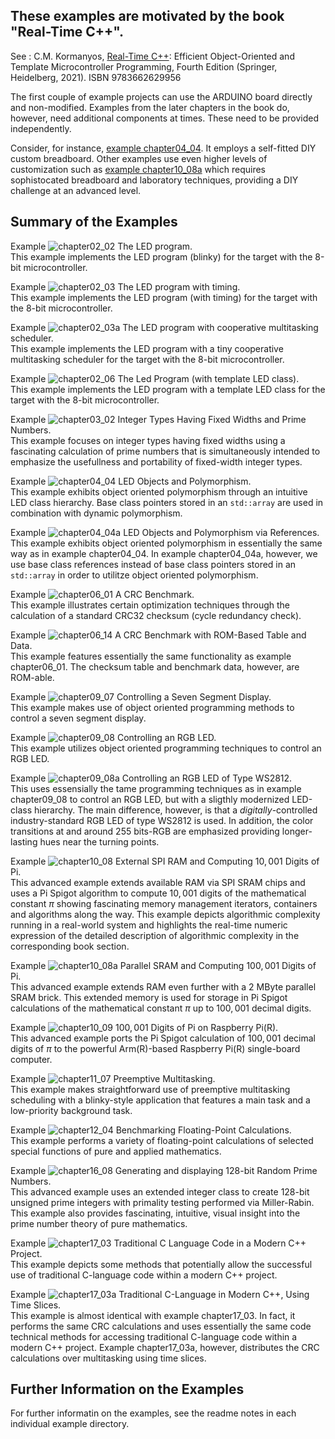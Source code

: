 ﻿## These examples are motivated by the book "Real-Time C++".

See : C.M. Kormanyos, [Real-Time C++](https://www.springer.com/de/book/9783662629956):
Efficient Object-Oriented
and Template Microcontroller Programming, Fourth Edition
(Springer, Heidelberg, 2021). ISBN 9783662629956

The first couple of example projects can use the ARDUINO board directly
and non-modified. Examples from the later chapters in the book do, however,
need additional components at times. These need to be provided independently.

Consider, for instance,
[example chapter04_04](https://github.com/ckormanyos/real-time-cpp/tree/master/examples/chapter04_04).
It employs a self-fitted DIY custom breadboard.
Other examples use even higher levels of customization such as
[example chapter10_08a](https://github.com/ckormanyos/real-time-cpp/tree/master/examples/chapter10_08a)
which requires sophistocated breadboard and laboratory techniques,
providing a DIY challenge at an advanced level.

## Summary of the Examples

Example ![chapter02_02](https://github.com/ckormanyos/real-time-cpp/tree/master/examples/chapter02_02) The LED program.\
This example implements the LED program (blinky) for the target with the 8-bit microcontroller.

Example ![chapter02_03](https://github.com/ckormanyos/real-time-cpp/tree/master/examples/chapter02_03) The LED program with timing.\
This example implements the LED program (with timing) for the target with the 8-bit microcontroller.

Example ![chapter02_03a](https://github.com/ckormanyos/real-time-cpp/tree/master/examples/chapter02_03a) The LED program with cooperative multitasking scheduler.\
This example implements the LED program with a tiny cooperative multitasking scheduler for the target with the 8-bit microcontroller.

Example ![chapter02_06](https://github.com/ckormanyos/real-time-cpp/tree/master/examples/chapter02_06) The Led Program (with template LED class).\
This example implements the LED program with a template LED class for the target with the 8-bit microcontroller.

Example ![chapter03_02](https://github.com/ckormanyos/real-time-cpp/tree/master/examples/chapter03_02) Integer Types Having Fixed Widths and Prime Numbers.\
This example focuses on integer types having fixed widths using a fascinating calculation
of prime numbers that is simultaneously intended to emphasize the usefullness and portability
of fixed-width integer types.

Example ![chapter04_04](https://github.com/ckormanyos/real-time-cpp/tree/master/examples/chapter04_04) LED Objects and Polymorphism.\
This example exhibits object oriented polymorphism through
an intuitive LED class hierarchy. Base class pointers stored in an
`std::array` are used in combination with dynamic polymorphism.

Example ![chapter04_04a](https://github.com/ckormanyos/real-time-cpp/tree/master/examples/chapter04_04a) LED Objects and Polymorphism via References.\
This example exhibits object oriented polymorphism in essentially the same
way as in example chapter04_04. In example chapter04_04a, however, we use base class
references instead of base class pointers stored in an `std::array`
in order to utilitze object oriented polymorphism.

Example ![chapter06_01](https://github.com/ckormanyos/real-time-cpp/tree/master/examples/chapter06_01) A CRC Benchmark.\
This example illustrates certain optimization techniques through the calculation
of a standard CRC32 checksum (cycle redundancy check).

Example ![chapter06_14](https://github.com/ckormanyos/real-time-cpp/tree/master/examples/chapter06_14) A CRC Benchmark with ROM-Based Table and Data.\
This example features essentially the same functionality as example chapter06_01.
The checksum table and benchmark data, however, are ROM-able.

Example ![chapter09_07](https://github.com/ckormanyos/real-time-cpp/tree/master/examples/chapter09_07) Controlling a Seven Segment Display.\
This example makes use of object oriented programming methods to control a seven segment display.

Example ![chapter09_08](https://github.com/ckormanyos/real-time-cpp/tree/master/examples/chapter09_08) Controlling an RGB LED.\
This example utilizes object oriented programming techniques to control an RGB LED.

Example ![chapter09_08a](https://github.com/ckormanyos/real-time-cpp/tree/master/examples/chapter09_08a) Controlling an RGB LED of Type WS2812.\
This uses essensially the tame programming techniques as in example chapter09_08
to control an RGB LED, but with a sligthly modernized LED-class hierarchy.
The main difference, however, is that a _digitally_-controlled industry-standard
RGB LED of type WS2812 is used. In addition, the color transitions
at and around $255~\text{bits}$-RGB are emphasized providing longer-lasting
hues near the turning points.

Example ![chapter10_08](https://github.com/ckormanyos/real-time-cpp/tree/master/examples/chapter10_08) External SPI RAM and Computing $10,001$ Digits of Pi.\
This advanced example extends available RAM via SPI SRAM chips and uses a Pi Spigot algorithm
to compute $10,001$ digits of the mathematical constant $\pi$
showing fascinating memory management iterators, containers and algorithms along the way.
This example depicts algorithmic complexity running in a real-world system
and highlights the real-time numeric expression of the detailed description
of algorithmic complexity in the corresponding book section.

Example ![chapter10_08a](https://github.com/ckormanyos/real-time-cpp/tree/master/examples/chapter10_08a) Parallel SRAM and Computing $100,001$ Digits of Pi.\
This advanced example extends RAM even further with a $2~\text{MByte}$ parallel SRAM brick. This extended memory
is used for storage in Pi Spigot calculations
of the mathematical constant $\pi$ up to $100,001$ decimal digits.

Example ![chapter10_09](https://github.com/ckormanyos/real-time-cpp/tree/master/examples/chapter10_09) $100,001$ Digits of Pi on Raspberry Pi(R).\
This advanced example ports the Pi Spigot calculation
of $100,001$ decimal digits of $\pi$
to the powerful Arm(R)-based Raspberry Pi(R) single-board computer.

Example ![chapter11_07](https://github.com/ckormanyos/real-time-cpp/tree/master/examples/chapter11_07) Preemptive Multitasking.\
This example makes straightforward use of preemptive multitasking scheduling with a blinky-style application that features a main task and a low-priority background task.

Example ![chapter12_04](https://github.com/ckormanyos/real-time-cpp/tree/master/examples/chapter12_04) Benchmarking Floating-Point Calculations.\
This example performs a variety of floating-point calculations of selected special functions of pure and applied mathematics.

Example ![chapter16_08](https://github.com/ckormanyos/real-time-cpp/tree/master/examples/chapter16_08) Generating and displaying 128-bit Random Prime Numbers.\
This advanced example uses an extended integer class to create 128-bit unsigned prime integers with primality testing performed via Miller-Rabin.
This example also provides fascinating, intuitive, visual insight into the prime number theory of pure mathematics.

Example ![chapter17_03](https://github.com/ckormanyos/real-time-cpp/tree/master/examples/chapter17_03) Traditional C Language Code in a Modern C++ Project.\
This example depicts some methods that potentially allow the successful use
of traditional C-language code within a modern C++ project.

Example ![chapter17_03a](https://github.com/ckormanyos/real-time-cpp/tree/master/examples/chapter17_03a) Traditional C-Language in Modern C++, Using Time Slices.\
This example is almost identical with example chapter17_03. In fact, it performs
the same CRC calculations and uses essentially the same code technical methods
for accessing traditional C-language code within a modern C++ project.
Example chapter17_03a, however, distributes the CRC calculations
over multitasking using time slices.

## Further Information on the Examples

For further informatin on the examples, see the readme notes
in each individual example directory.
